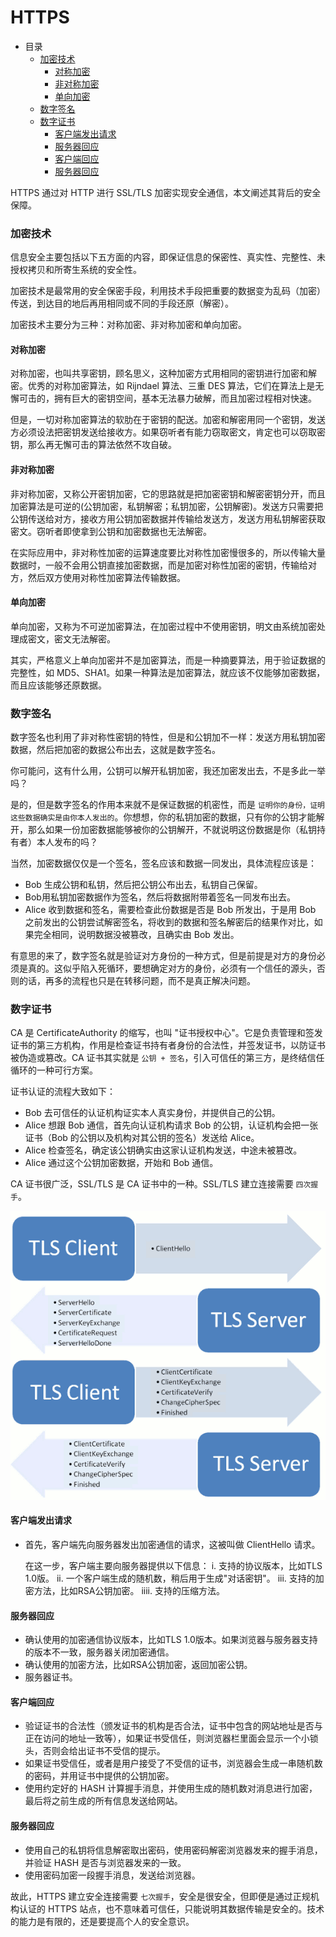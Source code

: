 # HTTPS

- 目录
  - [加密技术](#加密技术)
    - [对称加密](#对称加密)
    - [非对称加密](#非对称加密)
    - [单向加密](#单向加密)
  - [数字签名](#数字签名)
  - [数字证书](#数字证书)
    - [客户端发出请求](#客户端发出请求)
    - [服务器回应](#服务器回应)
    - [客户端回应](#客户端回应)
    - [服务器回应](#服务器回应)

HTTPS 通过对 HTTP 进行 SSL/TLS 加密实现安全通信，本文阐述其背后的安全保障。

### 加密技术

信息安全主要包括以下五方面的内容，即保证信息的保密性、真实性、完整性、未授权拷贝和所寄生系统的安全性。

加密技术是最常用的安全保密手段，利用技术手段把重要的数据变为乱码（加密）传送，到达目的地后再用相同或不同的手段还原（解密）。

加密技术主要分为三种：对称加密、非对称加密和单向加密。

#### 对称加密

对称加密，也叫共享密钥，顾名思义，这种加密方式用相同的密钥进行加密和解密。优秀的对称加密算法，如 Rijndael 算法、三重 DES 算法，它们在算法上是无懈可击的，拥有巨大的密钥空间，基本无法暴力破解，而且加密过程相对快速。

但是，一切对称加密算法的软肋在于密钥的配送。加密和解密用同一个密钥，发送方必须设法把密钥发送给接收方。如果窃听者有能力窃取密文，肯定也可以窃取密钥，那么再无懈可击的算法依然不攻自破。

#### 非对称加密

非对称加密，又称公开密钥加密，它的思路就是把加密密钥和解密密钥分开，而且加密算法是可逆的(公钥加密，私钥解密；私钥加密，公钥解密)。发送方只需要把公钥传送给对方，接收方用公钥加密数据并传输给发送方，发送方用私钥解密获取密文。窃听者即使拿到公钥和加密数据也无法解密。

在实际应用中，非对称性加密的运算速度要比对称性加密慢很多的，所以传输大量数据时，一般不会用公钥直接加密数据，而是加密对称性加密的密钥，传输给对方，然后双方使用对称性加密算法传输数据。

#### 单向加密

单向加密，又称为不可逆加密算法，在加密过程中不使用密钥，明文由系统加密处理成密文，密文无法解密。

其实，严格意义上单向加密并不是加密算法，而是一种摘要算法，用于验证数据的完整性，如 MD5、SHA1。如果一种算法是加密算法，就应该不仅能够加密数据，而且应该能够还原数据。

### 数字签名

数字签名也利用了非对称性密钥的特性，但是和公钥加不一样：发送方用私钥加密数据，然后把加密的数据公布出去，这就是数字签名。

你可能问，这有什么用，公钥可以解开私钥加密，我还加密发出去，不是多此一举吗？

是的，但是数字签名的作用本来就不是保证数据的机密性，而是 `证明你的身份，证明这些数据确实是由你本人发出的`。你想想，你的私钥加密的数据，只有你的公钥才能解开，那么如果一份加密数据能够被你的公钥解开，不就说明这份数据是你（私钥持有者）本人发布的吗？

当然，加密数据仅仅是一个签名，签名应该和数据一同发出，具体流程应该是：

- Bob 生成公钥和私钥，然后把公钥公布出去，私钥自己保留。
- Bob用私钥加密数据作为签名，然后将数据附带着签名一同发布出去。
- Alice 收到数据和签名，需要检查此份数据是否是 Bob 所发出，于是用 Bob 之前发出的公钥尝试解密签名，将收到的数据和签名解密后的结果作对比，如果完全相同，说明数据没被篡改，且确实由 Bob 发出。

有意思的来了，数字签名就是验证对方身份的一种方式，但是前提是对方的身份必须是真的。这似乎陷入死循环，要想确定对方的身份，必须有一个信任的源头，否则的话，再多的流程也只是在转移问题，而不是真正解决问题。

### 数字证书

CA 是 CertificateAuthority 的缩写，也叫 "证书授权中心"。它是负责管理和签发证书的第三方机构，作用是检查证书持有者身份的合法性，并签发证书，以防证书被伪造或篡改。CA 证书其实就是 `公钥 + 签名`，引入可信任的第三方，是终结信任循环的一种可行方案。

证书认证的流程大致如下：

- Bob 去可信任的认证机构证实本人真实身份，并提供自己的公钥。
- Alice 想跟 Bob 通信，首先向认证机构请求 Bob 的公钥，认证机构会把一张证书（Bob 的公钥以及机构对其公钥的签名）发送给 Alice。
- Alice 检查签名，确定该公钥确实由这家认证机构发送，中途未被篡改。
- Alice 通过这个公钥加密数据，开始和 Bob 通信。

CA 证书很广泛，SSL/TLS 是 CA 证书中的一种。SSL/TLS 建立连接需要 `四次握手`。

<div align="left">
    <img src="https://github.com/lazecoding/Note/blob/main/images/network/TLS四次握手.png" width="600px">
</div>

#### 客户端发出请求

- 首先，客户端先向服务器发出加密通信的请求，这被叫做 ClientHello 请求。

  在这一步，客户端主要向服务器提供以下信息：
  i.  支持的协议版本，比如TLS 1.0版。
  ii. 一个客户端生成的随机数，稍后用于生成"对话密钥"。
  iii. 支持的加密方法，比如RSA公钥加密。
  iiii. 支持的压缩方法。

#### 服务器回应

- 确认使用的加密通信协议版本，比如TLS 1.0版本。如果浏览器与服务器支持的版本不一致，服务器关闭加密通信。
- 确认使用的加密方法，比如RSA公钥加密，返回加密公钥。
- 服务器证书。

#### 客户端回应

- 验证证书的合法性（颁发证书的机构是否合法，证书中包含的网站地址是否与正在访问的地址一致等），如果证书受信任，则浏览器栏里面会显示一个小锁头，否则会给出证书不受信的提示。
- 如果证书受信任，或者是用户接受了不受信的证书，浏览器会生成一串随机数的密码，并用证书中提供的公钥加密。
- 使用约定好的 HASH 计算握手消息，并使用生成的随机数对消息进行加密，最后将之前生成的所有信息发送给网站。

#### 服务器回应

- 使用自己的私钥将信息解密取出密码，使用密码解密浏览器发来的握手消息，并验证 HASH 是否与浏览器发来的一致。
- 使用密码加密一段握手消息，发送给浏览器。

故此，HTTPS 建立安全连接需要 `七次握手`，安全是很安全，但即便是通过正规机构认证的 HTTPS 站点，也不意味着可信任，只能说明其数据传输是安全的。技术的能力是有限的，还是要提高个人的安全意识。


